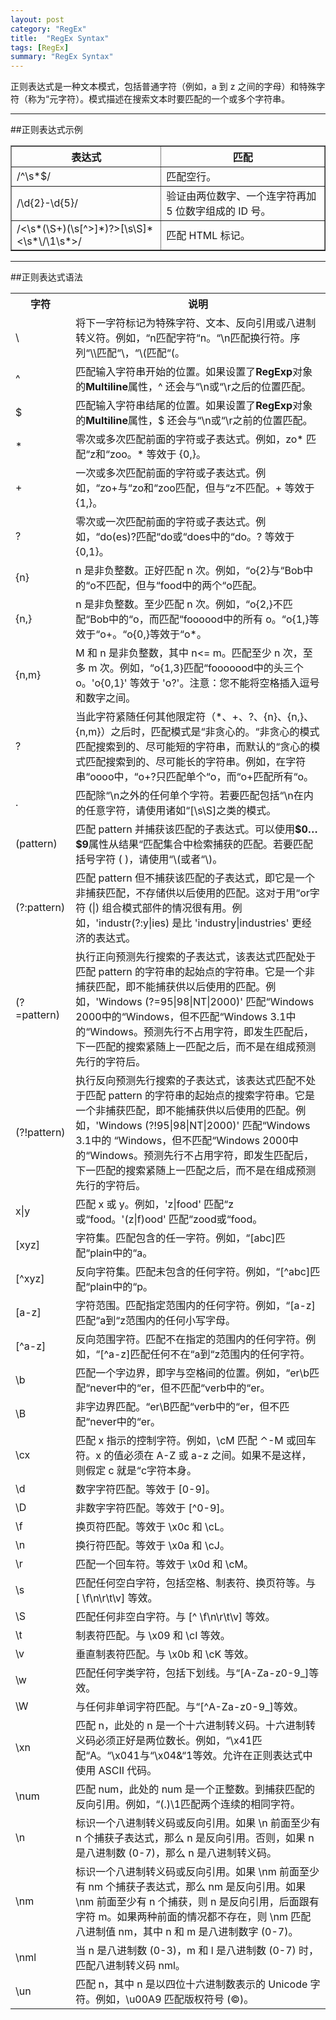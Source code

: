 ```yaml
---
layout: post
category: "RegEx"
title:  "RegEx Syntax"
tags: [RegEx]
summary: "RegEx Syntax"
---
```

正则表达式是一种文本模式，包括普通字符（例如，a 到 z 之间的字母）和特殊字符（称为“元字符）。模式描述在搜索文本时要匹配的一个或多个字符串。

***

##正则表达式示例
<table border="1" cellpadding="10">
<tr>
<th>表达式</th>
<th>匹配</th>
</tr>
<tr>
<td>/^\s*$/</td>
<td>匹配空行。</td>
</tr>
<tr>
<td>/\d{2}-\d{5}/</td>
<td>验证由两位数字、一个连字符再加 5 位数字组成的 ID 号。</td>
</tr>
<tr>
<td>/<\s*(\S+)(\s[^>]*)?>[\s\S]*<\s*\/\1\s*>/</td>
<td>匹配 HTML 标记。</td>
</tr>
</table>

***

##正则表达式语法

<table>
<tr>
<th>字符</th>
<th>说明</th>
</tr>
<tr><td>\</td><td>将下一字符标记为特殊字符、文本、反向引用或八进制转义符。例如，“n匹配字符“n。“\n匹配换行符。序列“\\匹配“\，“\(匹配“(。</td></tr><tr><td>^</td><td>匹配输入字符串开始的位置。如果设置了<b>RegExp</b>对象的<b>Multiline</b>属性，^ 还会与“\n或“\r之后的位置匹配。</td></tr><tr><td>$</td><td>匹配输入字符串结尾的位置。如果设置了<b>RegExp</b>对象的<b>Multiline</b>属性，$ 还会与“\n或“\r之前的位置匹配。</td></tr><tr><td>*</td><td>零次或多次匹配前面的字符或子表达式。例如，zo* 匹配“z和“zoo。* 等效于 {0,}。</td></tr><tr><td>+</td><td>一次或多次匹配前面的字符或子表达式。例如，“zo+与“zo和“zoo匹配，但与“z不匹配。+ 等效于 {1,}。</td></tr><tr><td>?</td><td>零次或一次匹配前面的字符或子表达式。例如，“do(es)?匹配“do或“does中的“do。? 等效于 {0,1}。</td></tr><tr><td>{n}</td><td> n 是非负整数。正好匹配 n 次。例如，“o{2}与“Bob中的“o不匹配，但与“food中的两个“o匹配。</td></tr><tr><td>{n,}</td><td> n 是非负整数。至少匹配 n 次。例如，“o{2,}不匹配“Bob中的“o，而匹配“foooood中的所有 o。“o{1,}等效于“o+。“o{0,}等效于“o*。</td></tr><tr><td>{n,m}</td><td> M 和 n 是非负整数，其中 n<= m。匹配至少 n 次，至多 m 次。例如，“o{1,3}匹配“fooooood中的头三个 o。'o{0,1}' 等效于 'o?'。注意：您不能将空格插入逗号和数字之间。</td></tr><tr><td>?</td><td>当此字符紧随任何其他限定符（*、+、?、{n}、{n,}、{n,m}）之后时，匹配模式是“非贪心的。“非贪心的模式匹配搜索到的、尽可能短的字符串，而默认的“贪心的模式匹配搜索到的、尽可能长的字符串。例如，在字符串“oooo中，“o+?只匹配单个“o，而“o+匹配所有“o。</td></tr><tr><td>.</td><td>匹配除“\n之外的任何单个字符。若要匹配包括“\n在内的任意字符，请使用诸如“[\s\S]之类的模式。</td></tr><tr><td>(pattern)</td><td>匹配 pattern 并捕获该匹配的子表达式。可以使用<b>$0…$9</b>属性从结果“匹配集合中检索捕获的匹配。若要匹配括号字符 ( )，请使用“\(或者“\)。</td></tr><tr><td>(?:pattern)</td><td>匹配 pattern 但不捕获该匹配的子表达式，即它是一个非捕获匹配，不存储供以后使用的匹配。这对于用“or字符 (|) 组合模式部件的情况很有用。例如，'industr(?:y|ies) 是比 'industry|industries' 更经济的表达式。</td></tr><tr><td>(?=pattern)</td><td>执行正向预测先行搜索的子表达式，该表达式匹配处于匹配 pattern 的字符串的起始点的字符串。它是一个非捕获匹配，即不能捕获供以后使用的匹配。例如，'Windows (?=95|98|NT|2000)' 匹配“Windows 2000中的“Windows，但不匹配“Windows 3.1中的“Windows。预测先行不占用字符，即发生匹配后，下一匹配的搜索紧随上一匹配之后，而不是在组成预测先行的字符后。</td></tr><tr><td>(?!pattern)</td><td>执行反向预测先行搜索的子表达式，该表达式匹配不处于匹配 pattern 的字符串的起始点的搜索字符串。它是一个非捕获匹配，即不能捕获供以后使用的匹配。例如，'Windows (?!95|98|NT|2000)' 匹配“Windows 3.1中的 “Windows，但不匹配“Windows 2000中的“Windows。预测先行不占用字符，即发生匹配后，下一匹配的搜索紧随上一匹配之后，而不是在组成预测先行的字符后。</td></tr><tr><td> x|y</td><td>匹配 x 或 y。例如，'z|food' 匹配“z或“food。'(z|f)ood' 匹配“zood或“food。 </td></tr><tr><td>[xyz]</td><td>字符集。匹配包含的任一字符。例如，“[abc]匹配“plain中的“a。 </td></tr><tr><td>[^xyz]</td><td>反向字符集。匹配未包含的任何字符。例如，“[^abc]匹配“plain中的“p。 </td></tr><tr><td>[a-z]</td><td>字符范围。匹配指定范围内的任何字符。例如，“[a-z]匹配“a到“z范围内的任何小写字母。 </td></tr><tr><td>[^a-z]</td><td>反向范围字符。匹配不在指定的范围内的任何字符。例如，“[^a-z]匹配任何不在“a到“z范围内的任何字符。 </td></tr><tr><td>\b</td><td>匹配一个字边界，即字与空格间的位置。例如，“er\b匹配“never中的“er，但不匹配“verb中的“er。 </td></tr><tr><td>\B</td><td>非字边界匹配。“er\B匹配“verb中的“er，但不匹配“never中的“er。 </td></tr><tr><td>\cx</td><td>匹配 x 指示的控制字符。例如，\cM 匹配 ⌃-M 或回车符。x 的值必须在 A-Z 或 a-z 之间。如果不是这样，则假定 c 就是“c字符本身。 </td></tr><tr><td>\d</td><td>数字字符匹配。等效于 [0-9]。 </td></tr><tr><td>\D</td><td>非数字字符匹配。等效于 [^0-9]。 </td></tr><tr><td>\f</td><td>换页符匹配。等效于 \x0c 和 \cL。</td></tr><tr><td>\n</td><td>换行符匹配。等效于 \x0a 和 \cJ。</td></tr><tr><td>\r</td><td>匹配一个回车符。等效于 \x0d 和 \cM。</td></tr><tr><td>\s</td><td>匹配任何空白字符，包括空格、制表符、换页符等。与 [ \f\n\r\t\v] 等效。</td></tr><tr><td>\S</td><td>匹配任何非空白字符。与 [^ \f\n\r\t\v] 等效。 </td></tr><tr><td>\t</td><td>制表符匹配。与 \x09 和 \cI 等效。</td></tr><tr><td>\v</td><td>垂直制表符匹配。与 \x0b 和 \cK 等效。</td></tr><tr><td>\w</td><td>匹配任何字类字符，包括下划线。与“[A-Za-z0-9_]等效。 </td></tr><tr><td>\W</td><td>与任何非单词字符匹配。与“[^A-Za-z0-9_]等效。 </td></tr><tr><td>\xn</td><td>匹配 n，此处的 n 是一个十六进制转义码。十六进制转义码必须正好是两位数长。例如，“\x41匹配“A。“\x041与“\x04&amp;“1等效。允许在正则表达式中使用 ASCII 代码。</td></tr><tr><td>\num</td><td>匹配 num，此处的 num 是一个正整数。到捕获匹配的反向引用。例如，“(.)\1匹配两个连续的相同字符。 </td></tr><tr><td>\n</td><td>标识一个八进制转义码或反向引用。如果 \n 前面至少有 n 个捕获子表达式，那么 n 是反向引用。否则，如果 n 是八进制数 (0-7)，那么 n 是八进制转义码。</td></tr><tr><td>\nm</td><td>标识一个八进制转义码或反向引用。如果 \nm 前面至少有 nm 个捕获子表达式，那么 nm 是反向引用。如果 \nm 前面至少有 n 个捕获，则 n 是反向引用，后面跟有字符 m。如果两种前面的情况都不存在，则 \nm 匹配八进制值 nm，其中 n 和 m 是八进制数字 (0-7)。</td></tr><tr><td>\<span class="parameter">nml</span></td><td>当 n 是八进制数 (0-3)，m 和 l 是八进制数 (0-7) 时，匹配八进制转义码 nml。</td></tr><tr><td>\un</td><td>匹配 n，其中 n 是以四位十六进制数表示的 Unicode 字符。例如，\u00A9 匹配版权符号 (©)。</td></tr></table>

